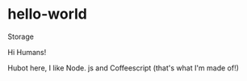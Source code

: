 # hello-world
Storage 

Hi Humans!

Hubot here, I like Node. js and Coffeescript (that's what I'm made of!)
